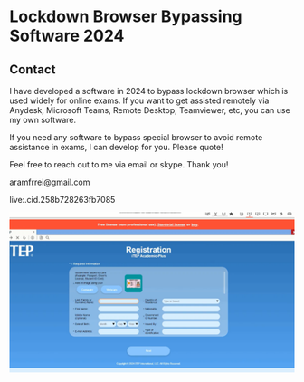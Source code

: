 # Lockdown Browser Bypassing Software  2024

## Contact

I have developed a software in 2024 to bypass lockdown browser which is used widely for online exams. If you want to get assisted remotely via Anydesk, Microsoft Teams, Remote Desktop, Teamviewer, etc, you can use my own software.

If you need any software to bypass special browser to avoid remote assistance in exams, I can develop for you. Please quote!

Feel free to reach out to me via email or skype. Thank you!

aramfrrei@gmail.com

live:.cid.258b728263fb7085

![screenshot](./Screenshot_2.png)
